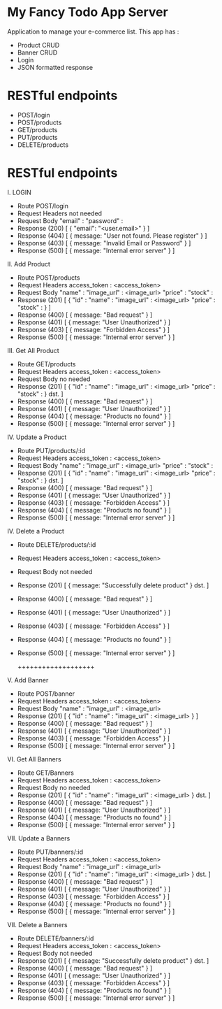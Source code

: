 # My Fancy Todo App Server
Application to manage your e-commerce list. This app has :
* Product CRUD
* Banner CRUD
* Login
* JSON formatted response

# RESTful endpoints
* POST/login      
* POST/products   
* GET/products    
* PUT/products    
* DELETE/products

# RESTful endpoints
I. LOGIN
  * Route 
    POST/login
  * Request Headers
    not needed
  * Request Body
    "email"     : <username>
    "password"  : <password>
  * Response (200)
    [
        {
            "email": "<user.email>"
        }
    ]
  * Response (404)
    [
        {
            message: "User not found. Please register"
        }
    ]
  * Response (403)
    [
        {
            message: "Invalid Email or Password"
        }
    ]
  * Response (500)
    [
        {
            message: "Internal error server"
        }
    ]

II. Add Product
  * Route 
    POST/products
  * Request Headers
    access_token : <access_token>
  * Request Body
    "name"          : <name>
    "image_url"     : <image_url>
    "price"         : <price>
    "stock"         : <stock>
  * Response (201)
    [
        {
            "id"            : <id>
            "name"          : <name>
            "image_url"     : <image_url>
            "price"         : <price>
            "stock"         : <stock>
        }
    ]
  * Response (400)
    [
        {
            message: "Bad request"
        }
    ]
  * Response (401)
    [
        {
            message: "User Unauthorized"
        }
    ]
  * Response (403)
    [
        {
            message: "Forbidden Access"
        }
    ]
  * Response (500)
    [
        {
            message: "Internal error server"
        }
    ]

III. Get All Product
  * Route 
    GET/products
  * Request Headers
    access_token : <access_token>
  * Request Body
    no needed
  * Response (201)
    [
        {
            "id"            : <id>
            "name"          : <name>
            "image_url"     : <image_url>
            "price"         : <price>
            "stock"         : <stock>
        }
        dst.
    ]
  * Response (400)
    [
        {
            message: "Bad request"
        }
    ]
  * Response (401)
    [
        {
            message: "User Unauthorized"
        }
    ]
  * Response (404)
    [
        {
            message: "Products no found"
        }
    ]
  * Response (500)
    [
        {
            message: "Internal error server"
        }
    ]

IV. Update a Product
  * Route 
    PUT/products/:id
  * Request Headers
    access_token : <access_token>
  * Request Body
    "name"          : <name>
    "image_url"     : <image_url>
    "price"         : <price>
    "stock"         : <stock>
  * Response (201)
    [
        {
            "id"            : <id>
            "name"          : <name>
            "image_url"     : <image_url>
            "price"         : <price>
            "stock"         : <stock>
        }
        dst.
    ]
  * Response (400)
    [
        {
            message: "Bad request"
        }
    ]
  * Response (401)
    [
        {
            message: "User Unauthorized"
        }
    ]
  * Response (403)
    [
        {
            message: "Forbidden Access"
        }
    ]
  * Response (404)
    [
        {
            message: "Products no found"
        }
    ]
  * Response (500)
    [
        {
            message: "Internal error server"
        }
    ]

IV. Delete a Product
  * Route 
    DELETE/products/:id
  * Request Headers
    access_token : <access_token>
  * Request Body
    not needed
  * Response (201)
    [
        {
            message: "Successfully delete product"
        }
        dst.
    ]
  * Response (400)
    [
        {
            message: "Bad request"
        }
    ]
  * Response (401)
    [
        {
            message: "User Unauthorized"
        }
    ]
  * Response (403)
    [
        {
            message: "Forbidden Access"
        }
    ]
  * Response (404)
    [
        {
            message: "Products no found"
        }
    ]
  * Response (500)
    [
        {
            message: "Internal error server"
        }
    ]


    +++++++++++++++++++

V. Add Banner
  * Route 
    POST/banner
  * Request Headers
    access_token : <access_token>
  * Request Body
    "name"          : <name>
    "image_url"     : <image_url>
  * Response (201)
    [
        {
            "id"            : <id>
            "name"          : <name>
            "image_url"     : <image_url>
        }
    ]
  * Response (400)
    [
        {
            message: "Bad request"
        }
    ]
  * Response (401)
    [
        {
            message: "User Unauthorized"
        }
    ]
  * Response (403)
    [
        {
            message: "Forbidden Access"
        }
    ]
  * Response (500)
    [
        {
            message: "Internal error server"
        }
    ]

VI. Get All Banners
  * Route 
    GET/Banners
  * Request Headers
    access_token : <access_token>
  * Request Body
    no needed
  * Response (201)
    [
        {
            "id"            : <id>
            "name"          : <name>
            "image_url"     : <image_url>
        }
        dst.
    ]
  * Response (400)
    [
        {
            message: "Bad request"
        }
    ]
  * Response (401)
    [
        {
            message: "User Unauthorized"
        }
    ]
  * Response (404)
    [
        {
            message: "Products no found"
        }
    ]
  * Response (500)
    [
        {
            message: "Internal error server"
        }
    ]

VII. Update a Banners
  * Route 
    PUT/banners/:id
  * Request Headers
    access_token : <access_token>
  * Request Body
    "name"          : <name>
    "image_url"     : <image_url>
  * Response (201)
    [
        {
            "id"            : <id>
            "name"          : <name>
            "image_url"     : <image_url>
        }
        dst.
    ]
  * Response (400)
    [
        {
            message: "Bad request"
        }
    ]
  * Response (401)
    [
        {
            message: "User Unauthorized"
        }
    ]
  * Response (403)
    [
        {
            message: "Forbidden Access"
        }
    ]
  * Response (404)
    [
        {
            message: "Products no found"
        }
    ]
  * Response (500)
    [
        {
            message: "Internal error server"
        }
    ]

VII. Delete a Banners
  * Route 
    DELETE/banners/:id
  * Request Headers
    access_token : <access_token>
  * Request Body
    not needed
  * Response (201)
    [
        {
            message: "Successfully delete product"
        }
        dst.
    ]
  * Response (400)
    [
        {
            message: "Bad request"
        }
    ]
  * Response (401)
    [
        {
            message: "User Unauthorized"
        }
    ]
  * Response (403)
    [
        {
            message: "Forbidden Access"
        }
    ]
  * Response (404)
    [
        {
            message: "Products no found"
        }
    ]
  * Response (500)
    [
        {
            message: "Internal error server"
        }
    ]

